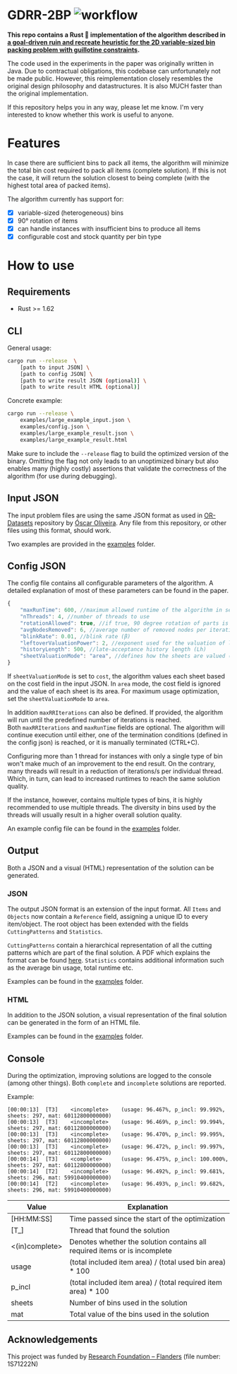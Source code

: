 # GDRR-2BP ![workflow](https://github.com/JeroenGar/gdrr-2bp/actions/workflows/rust.yml/badge.svg)

**This repo contains a Rust 🦀 implementation of the algorithm described in [a goal-driven ruin and recreate heuristic for the 2D variable-sized bin packing problem with guillotine constraints]( https://www.sciencedirect.com/science/article/abs/pii/S0377221721009826).**

The code used in the experiments in the paper was originally written in Java.
Due to contractual obligations, this codebase can unfortunately not be made public.
However, this reimplementation closely resembles the original design philosophy and datastructures.
It is also MUCH faster than the original implementation.

If this repository helps you in any way, please let me know. 
I'm very interested to know whether this work is useful to anyone.

# Features

In case there are sufficient bins to pack all items, the algorithm will minimize the total bin cost required to pack all items (complete solution).
If this is not the case, it will return the solution closest to being complete (with the highest total area of packed items).

The algorithm currently has support for:
- [x] variable-sized (heterogeneous) bins
- [x] 90° rotation of items
- [x] can handle instances with insufficient bins to produce all items
- [x] configurable cost and stock quantity per bin type

# How to use

## Requirements
- Rust >= 1.62

## CLI

General usage:
```bash
cargo run --release  \
    [path to input JSON] \
    [path to config JSON] \
    [path to write result JSON (optional)] \
    [path to write result HTML (optional)]
```
Concrete example:
```bash
cargo run --release \
    examples/large_example_input.json \
    examples/config.json \
    examples/large_example_result.json \
    examples/large_example_result.html
```

Make sure to include the `--release` flag to build the optimized version of the binary. 
Omitting the flag not only leads to an unoptimized binary but also enables many (highly costly) assertions that validate the correctness of the algorithm (for use during debugging).

## Input JSON

The input problem files are using the same JSON format as used in [OR-Datasets](https://github.com/Oscar-Oliveira/OR-Datasets/tree/master/Cutting-and-Packing/2D) repository by [
Óscar Oliveira](https://github.com/Oscar-Oliveira).
Any file from this repository, or other files using this format, should work. 

Two examples are provided in the [examples](examples/) folder.

## Config JSON

The config file contains all configurable parameters of the algorithm.
A detailed explanation of most of these parameters can be found in the paper.

```javascript
{
    "maxRunTime": 600, //maximum allowed runtime of the algorithm in seconds
    "nThreads": 4, //number of threads to use
    "rotationAllowed": true, //if true, 90 degree rotation of parts is allowed (2BP|R|G), false otherwise (2BP|O|G)
    "avgNodesRemoved": 6, //average number of removed nodes per iteration (μ)
    "blinkRate": 0.01, //blink rate (β)
    "leftoverValuationPower": 2, //exponent used for the valuation of leftover nodes (α)
    "historyLength": 500, //late-acceptance history length (Lh)
    "sheetValuationMode": "area", //defines how the sheets are valued (area or cost)
}
```
If `sheetValuationMode` is set to `cost`, the algorithm values each sheet based on the cost field in the input JSON.
In `area` mode, the cost field is ignored and the value of each sheet is its area. 
For maximum usage optimization, set the `sheetValuationMode` to `area`.

In addition `maxRRIterations` can also be defined. 
If provided, the algorithm will run until the predefined number of iterations is reached.   
Both `maxRRIterations` and `maxRunTime` fields are optional. 
The algorithm will continue execution until either, one of the termination conditions (defined in the config json) is reached, or it is manually terminated (CTRL+C). 

Configuring more than 1 thread for instances with only a single type of bin won't make much of an improvement to the end result.
On the contrary, many threads will result in a reduction of iterations/s per individual thread. 
Which, in turn, can lead to increased runtimes to reach the same solution quality.

If the instance, however, contains multiple types of bins, it is highly recommended to use multiple threads.
The diversity in bins used by the threads will usually result in a higher overall solution quality.

An example config file can be found in the [examples](examples/) folder.

## Output
Both a JSON and a visual (HTML) representation of the solution can be generated. 

### JSON

The output JSON format is an extension of the input format.
All `Items` and `Objects` now contain a `Reference` field, assigning a unique ID to every item/object. 
The root object has been extended with the fields `CuttingPatterns` and `Statistics`.

`CuttingPatterns` contain a hierarchical representation of all the cutting patterns which are part of the final solution. 
A PDF which explains the format can be found [here](doc/Solution_Files_Documentation_GDRR.pdf). 
`Statistics` contains additional information such as the average bin usage, total runtime etc.  

Examples can be found in the [examples](examples/) folder.

### HTML

In addition to the JSON solution, a visual representation of the final solution can be generated in the form of an HTML file. 

Examples can be found in the [examples](examples/) folder.

## Console

During the optimization, improving solutions are logged to the console (among other things). 
Both `complete` and `incomplete` solutions are reported.

Example:
```
[00:00:13]	[T3]	<incomplete>	(usage: 96.467%, p_incl: 99.992%, sheets: 297, mat: 60112800000000)
[00:00:13]	[T3]	<incomplete>	(usage: 96.469%, p_incl: 99.994%, sheets: 297, mat: 60112800000000)
[00:00:13]	[T3]	<incomplete>	(usage: 96.470%, p_incl: 99.995%, sheets: 297, mat: 60112800000000)
[00:00:13]	[T3]	<incomplete>	(usage: 96.472%, p_incl: 99.997%, sheets: 297, mat: 60112800000000)
[00:00:14]	[T3]	<complete>      (usage: 96.475%, p_incl: 100.000%, sheets: 297, mat: 60112800000000)
[00:00:14]	[T2]	<incomplete>	(usage: 96.492%, p_incl: 99.681%, sheets: 296, mat: 59910400000000)
[00:00:14]	[T2]	<incomplete>	(usage: 96.493%, p_incl: 99.682%, sheets: 296, mat: 59910400000000)
```
| Value          | Explanation                                                                  |
|----------------|------------------------------------------------------------------------------|
| [HH:MM:SS]     | Time passed since the start of the optimization                              |
| [T_]           | Thread that found the solution                                               |
| <(in)complete> | Denotes whether the solution contains all required items or is incomplete    |
| usage          | (total included item area) / (total used bin area) * 100                     |
| p_incl         | (total included item area) / (total required item area) * 100                |
| sheets         | Number of bins used in the solution                                          |
| mat            | Total value of the bins used in the solution                 

## Acknowledgements

This project was funded by [Research Foundation – Flanders](https://www.fwo.be/en/) (file number: 1S71222N) 
